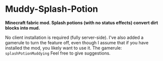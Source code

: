 # Muddy-Splash-Potion
**Minecraft fabric mod. Splash potions (with no status effects) convert dirt blocks into mud.**

No client installation is required (fully server-side). 
I've also added a gamerule to turn the feature off, even though I assume that if you have installed the mod, you likely want to use it.
The gamerule: `splashPotionMuddying`
Feel free to give suggestions.
